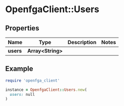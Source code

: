 # OpenfgaClient::Users

## Properties

| Name | Type | Description | Notes |
| ---- | ---- | ----------- | ----- |
| **users** | **Array&lt;String&gt;** |  |  |

## Example

```ruby
require 'openfga_client'

instance = OpenfgaClient::Users.new(
  users: null
)
```

